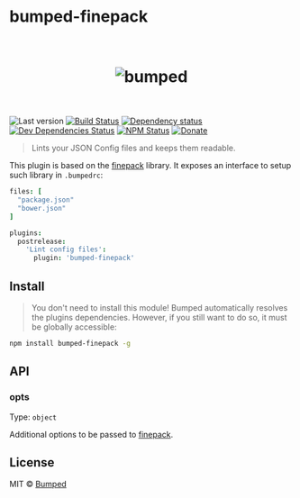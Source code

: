 # bumped-finepack

<h1 align="center">
  <br>
  <img src="http://i.imgur.com/DmMbFwL.png" alt="bumped">
  <br>
  <br>
</h1>

![Last version](https://img.shields.io/github/tag/Bumped/bumped-finepack.svg?style=flat-square)
[![Build Status](http://img.shields.io/travis/Bumped/bumped-finepack/master.svg?style=flat-square)](https://travis-ci.org/Bumped/bumped-finepack)
[![Dependency status](http://img.shields.io/david/Bumped/bumped-finepack.svg?style=flat-square)](https://david-dm.org/Bumped/bumped-finepack)
[![Dev Dependencies Status](http://img.shields.io/david/dev/Bumped/bumped-finepack.svg?style=flat-square)](https://david-dm.org/Bumped/bumped-finepack#info=devDependencies)
[![NPM Status](http://img.shields.io/npm/dm/bumped-finepack.svg?style=flat-square)](https://www.npmjs.org/package/bumped-finepack)
[![Donate](https://img.shields.io/badge/donate-paypal-blue.svg?style=flat-square)](https://paypal.me/kikobeats)

> Lints your JSON Config files and keeps them readable.

This plugin is based on the [finepack](https://github.com/Kikobeats/finepack) library. It exposes an interface to setup such library in <code>.bumpedrc</code>:

```cson
files: [
  "package.json"
  "bower.json"
]

plugins:
  postrelease:
    'Lint config files':
      plugin: 'bumped-finepack'
```


## Install

> You don't need to install this module! Bumped automatically resolves the plugins dependencies. However, if you still want to do so, it must be globally accessible:

```bash
npm install bumped-finepack -g
```

## API

### opts

Type: `object`

Additional options to be passed to [finepack](https://github.com/Kikobeats/finepack).

## License

MIT © [Bumped]()
